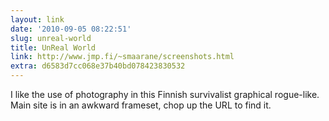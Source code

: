 ```yaml
---
layout: link
date: '2010-09-05 08:22:51'
slug: unreal-world
title: UnReal World
link: http://www.jmp.fi/~smaarane/screenshots.html
extra: d6583d7cc068e37b40bd078423830532
---
```


I like the use of photography in this Finnish survivalist graphical rogue-like. Main site is in an awkward frameset, chop up the URL to find it.